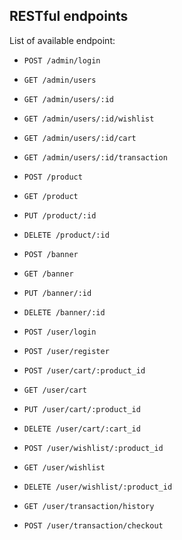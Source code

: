 ## RESTful endpoints
List of available endpoint:

  - `POST /admin/login`
  - `GET /admin/users`
  - `GET /admin/users/:id`
  - `GET /admin/users/:id/wishlist`
  - `GET /admin/users/:id/cart`
  - `GET /admin/users/:id/transaction`
  
  
  
  - `POST /product`
  - `GET /product`
  - `PUT /product/:id`
  - `DELETE /product/:id`
  
  
  
  - `POST /banner`
  - `GET /banner`
  - `PUT /banner/:id`
  - `DELETE /banner/:id`
  
  
  
  - `POST /user/login`
  - `POST /user/register`
  - `POST /user/cart/:product_id`
  - `GET /user/cart`
  - `PUT /user/cart/:product_id`
  - `DELETE /user/cart/:cart_id`
  - `POST /user/wishlist/:product_id`
  - `GET /user/wishlist`
  - `DELETE /user/wishlist/:product_id`
  - `GET /user/transaction/history`
  - `POST /user/transaction/checkout`
